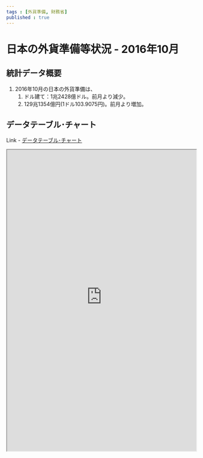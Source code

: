 ```yaml
--- 
tags : [外貨準備, 財務省] 
published : true
---
```

# 日本の外貨準備等状況 - 2016年10月
## 統計データ概要

1. 2016年10月の日本の外貨準備は、
	1. ドル建て：1兆2428億ドル。前月より減少。
	1. 129兆1354億円(1ドル103.9075円)。前月より増加。
	
	
## データテーブル･チャート
Link - [データテーブル･チャート](http://knowledgevault.saecanet.com/charts/am-consulting.co.jp-internationalReservesOfJapan.html)
<iframe src="http://knowledgevault.saecanet.com/charts/am-consulting.co.jp-internationalReservesOfJapan.html" width="100%" height="800px"></iframe>